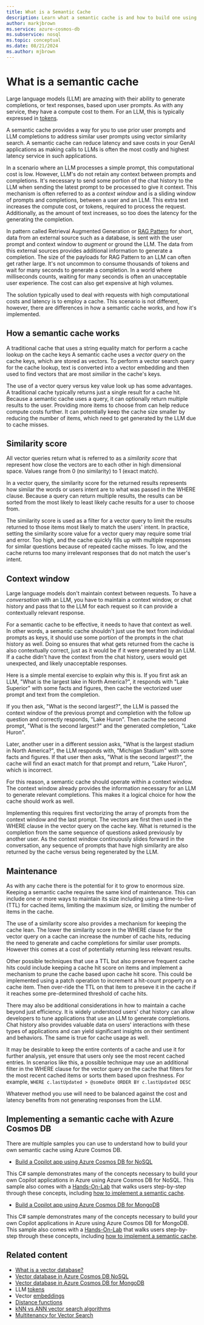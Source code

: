 ```yaml
---
title: What is a Semantic Cache
description: Learn what a semantic cache is and how to build one using Azure Cosmos DB
author: markjbrown
ms.service: azure-cosmos-db
ms.subservice: nosql
ms.topic: conceptual
ms.date: 08/21/2024
ms.author: mjbrown
---
```


# What is a semantic cache

Large language models (LLM) are amazing with their ability to generate completions, or text responses, based upon user prompts. As with any service, they have a compute cost to them. For an LLM, this is typically expressed in [tokens](tokens.md).

A semantic cache provides a way for you to use prior user prompts and LLM completions to address similar user prompts using vector similarity search. A semantic cache can reduce latency and save costs in your GenAI applications as making calls to LLMs is often the most costly and highest latency service in such applications.

In a scenario where an LLM processes a simple prompt, this computational cost is low. However, LLM's do not retain any context between prompts and completions. It's necessary to send some portion of the chat history to the LLM when sending the latest prompt to be processed to give it context. This mechanism is often referred to as a *context window* and is a sliding window of prompts and completions, between a user and an LLM. This extra text increases the compute cost, or tokens, required to process the request. Additionally, as the amount of text increases, so too does the latency for the generating the completion.

In pattern called Retrieval Augmented Generation or [RAG Pattern](rag.md) for short, data from an external source such as a database, is sent with the user prompt and context window to *augment* or ground the LLM. The data from this external sources provides additional information to generate a completion. The size of the payloads for RAG Pattern to an LLM can often get rather large. It's not uncommon to consume thousands of tokens and wait for many seconds to generate a completion. In a world where milliseconds counts, waiting for many seconds is often an unacceptable user experience. The cost can also get expensive at high volumes.

The solution typically used to deal with requests with high computational costs and latency is to employ a cache. This scenario is not different, however, there are differences in how a semantic cache works, and how it's implemented.

## How a semantic cache works

A traditional cache that uses a string equality match for perform a cache lookup on the cache keys A semantic cache uses a *vector query* on the cache keys, which are stored as vectors. To perform a vector search query for the cache lookup, text is converted into a vector embedding and then used to find vectors that are most *similiar* in the cache's keys.

The use of a vector query versus key value look up has some advantages. A traditional cache typically returns just a single result for a cache hit. Because a semantic cache uses a query, it can optionally return multiple results to the user. Providing more items to choose from can help reduce compute costs further. It can potentially keep the cache size smaller by reducing the number of items, which need to get generated by the LLM due to cache misses.

## Similarity score

All vector queries return what is referred to as a *similarity score* that represent how close the vectors are to each other in high dimensional space. Values range from 0 (no similarity) to 1 (exact match).

In a vector query, the similarity score for the returned results represents how similar the words or users intent are to what was passed in the WHERE clause. Because a query can return multiple results, the results can be sorted from the most likely to least likely cache results for a user to choose from.

The similarity score is used as a filter for a vector query to limit the results returned to those items most likely to match the users' intent. In practice, setting the similarity score value for a vector query may require some trial and error. Too high, and the cache quickly fills up with multiple responses for similar questions because of repeated cache misses. To low, and the cache returns too many irrelevant responses that do not match the user's intent.

## Context window

Large language models don't maintain context between requests. To have a *conversation* with an LLM, you have to maintain a context window, or chat history and pass that to the LLM for each request so it can provide a contextually relevant response. 

For a semantic cache to be effective, it needs to have that context as well. In other words, a semantic cache shouldn't just use the text from individual prompts as keys, it should use some portion of the prompts in the chat history as well. Doing so ensures that what gets returned from the cache is also contextually correct, just as it would be if it were generated by an LLM. If a cache didn't have the context from the chat history, users would get unexpected, and likely unacceptable responses.

Here is a simple mental exercise to explain why this is. If you first ask an LLM, "What is the largest lake in North America?", it responds with "Lake Superior" with some facts and figures, then cache the vectorized user prompt and text from the completion.

If you then ask, "What is the second largest?", the LLM is passed the context window of the previous prompt and completion with the follow up question and correctly responds, "Lake Huron". Then cache the second prompt, "What is the second largest?" and the generated completion, "Lake Huron".

Later, another user in a different session asks, "What is the largest stadium in North America?", the LLM responds with, "Michigan Stadium" with some facts and figures. If that user then asks, "What is the second largest?", the cache will find an exact match for that prompt and return, "Lake Huron", which is incorrect.

For this reason, a semantic cache should operate within a context window. The context window already provides the information necessary for an LLM to generate relevant completions. This makes it a logical choice for how the cache should work as well. 

Implementing this requires first vectorizing the array of prompts from the context window and the last prompt. The vectors are first then used in the WHERE clause in the vector query on the cache key. What is returned is the completion from the same sequence of questions asked previously by another user. As the context window continuously slides forward in the conversation, any sequence of prompts that have high similarity are also returned by the cache versus being regenerated by the LLM.

## Maintenance

As with any cache there is the potential for it to grow to enormous size. Keeping a semantic cache requires the same kind of maintenance. This can include one or more ways to maintain its size including using a time-to-live (TTL) for cached items, limiting the maximum size, or limiting the number of items in the cache.

The use of a similarity score also provides a mechanism for keeping the cache lean. The lower the similarity score in the WHERE clause for the vector query on a cache can increase the number of cache hits, reducing the need to generate and cache completions for similar user prompts. However this comes at a cost of potentially returning less relevant results.

Other possible techniques that use a TTL but also preserve frequent cache hits could include keeping a cache hit score on items and implement a mechanism to prune the cache based upon cache hit score. This could be implemented using a patch operation to increment a hit-count property on a cache item. Then over-ride the TTL on that item to preseve it in the cache if it reaches some pre-determined threshold of cache hits.

There may also be additional considerations in how to maintain a cache beyond just efficiency. It is widely understood users' chat history can allow developers to tune applications that use an LLM to generate completions. Chat history also provides valuable data on users' interactions with these types of applications and can yield significant insights on their sentiment and behaviors. The same is true for cache usage as well.

It may be desirable to keep the entire contents of a cache and use it for further analysis, yet ensure that users only see the most recent cached entries. In scenarios like this, a possible technique may use an additional filter in the WHERE clause for the vector query on the cache that filters for the most recent cached items or sorts them based upon freshness. For example, `WHERE c.lastUpdated > @someDate ORDER BY c.lastUpdated DESC`

Whatever method you use will need to be balanced against the cost and latency benefits from not generating responses from the LLM.

## Implementing a semantic cache with Azure Cosmos DB

There are multiple samples you can use to understand how to build your own semantic cache using Azure Cosmos DB.

- [Build a Copilot app using Azure Cosmos DB for NoSQL](https://github.com/AzureCosmosDB/cosmosdb-nosql-copilot)

This C# sample demonstrates many of the concepts necessary to build your own Copilot applications in Azure using Azure Cosmos DB for NoSQL. This sample also comes with a [Hands-On-Lab](https://github.com/AzureCosmosDB/cosmosdb-nosql-copilot/tree/start?tab=readme-ov-file#hands-on-lab-to-build-a-copilot-app-using-azure-cosmos-db-for-nosql-azure-openai-service-azure-app-service-and-semantic-kernel) that walks users step-by-step through these concepts, including [how to implement a semantic cache](https://github.com/AzureCosmosDB/cosmosdb-nosql-copilot/blob/start/lab/lab-guide.md#exercise--implement-a-semantic-cache). 

- [Build a Copilot app using Azure Cosmos DB for MongoDB](https://github.com/AzureCosmosDB/cosmosdb-mongo-copilot)

This C# sample demonstrates many of the concepts necessary to build your own Copilot applications in Azure using Azure Cosmos DB for MongoDB. This sample also comes with a [Hands-On-Lab](https://github.com/AzureCosmosDB/cosmosdb-mongo-copilot/tree/start?tab=readme-ov-file#hands-on-lab-to-build-a-copilot-app-with-azure-cosmos-db-for-mongodb-azure-openai-service-and-semantic-kernel) that walks users step-by-step through these concepts, including [how to implement a semantic cache](https://github.com/AzureCosmosDB/cosmosdb-mongo-copilot/blob/start/docs/LABGuide.md#exercise--implement-a-semantic-cache). 


## Related content
- [What is a vector database?](../vector-database.md)
- [Vector database in Azure Cosmos DB NoSQL](../nosql/vector-search.md)
- [Vector database in Azure Cosmos DB for MongoDB](../mongodb/vcore/vector-search.md)
- LLM [tokens](tokens.md)
- Vector [embeddings](vector-embeddings.md)
- [Distance functions](distance-functions.md)
- [kNN vs ANN vector search algorithms](knn-vs-ann.md)
- [Multitenancy for Vector Search](../nosql/multi-tenancy-vector-search.md)